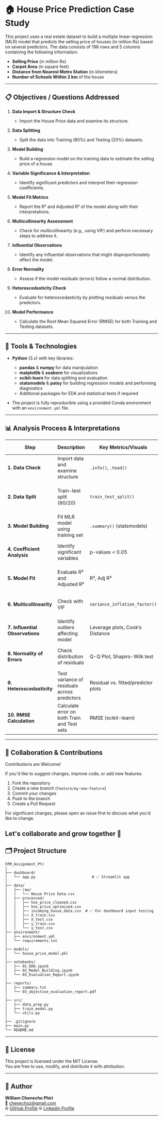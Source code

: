 # 🏠 House Price Prediction Case Study

This project uses a real estate dataset to build a multiple linear regression (MLR) model that predicts the selling price of houses (in million Rs) based on several predictors. The data consists of 198 rows and 5 columns containing the following information:
- **Selling Price** (in million Rs)
- **Carpet Area** (in square feet)
- **Distance from Nearest Metro Station** (in kilometers)
- **Number of Schools Within 2 km** of the house


---

## 📋 Objectives / Questions Addressed

1. **Data Import & Structure Check**  
   - Import the House Price data and examine its structure.

2. **Data Splitting**  
   - Split the data into Training (80%) and Testing (20%) datasets.

3. **Model Building**  
   - Build a regression model on the training data to estimate the selling price of a house.

4. **Variable Significance & Interpretation**  
   - Identify significant predictors and interpret their regression coefficients.

5. **Model Fit Metrics**  
   - Report the R² and Adjusted R² of the model along with their interpretations.

6. **Multicollinearity Assessment**  
   - Check for multicollinearity (e.g., using VIF) and perform necessary steps to address it.

7. **Influential Observations**  
   - Identify any influential observations that might disproportionately affect the model.

8. **Error Normality**  
   - Assess if the model residuals (errors) follow a normal distribution.

9. **Heteroscedasticity Check**  
   - Evaluate for heteroscedasticity by plotting residuals versus the predictors.

10. **Model Performance**  
    - Calculate the Root Mean Squared Error (RMSE) for both Training and Testing datasets.

---

## 🔧 Tools & Technologies

- **Python** (3.x) with key libraries:
  - **pandas** & **numpy** for data manipulation
  - **matplotlib** & **seaborn** for visualizations
  - **scikit-learn** for data splitting and evaluation
  - **statsmodels** & **patsy** for building regression models and performing diagnostics
  - Additional packages for EDA and statistical tests if required

- The project is fully reproducible using a provided Conda environment with an `environment.yml` file.
---
## 📊 Analysis Process & Interpretations

| **Step**                         | **Description**                                      | **Key Metrics/Visuals**                  | **Interpretation Notes**                                      |
|----------------------------------|------------------------------------------------------|-------------------------------------------|----------------------------------------------------------------|
| **1. Data Check**                | Import data and examine structure                    | `.info()`, `.head()`                      | Ensure correct data types and no missing values                |
| **2. Data Split**                | Train-test split (80/20)                             | `train_test_split()`                      | Prevent data leakage, ensure fair model evaluation             |
| **3. Model Building**            | Fit MLR model using training set                     | `.summary()` (statsmodels)                | Review model fit and statistical output                        |
| **4. Coefficient Analysis**      | Identify significant variables                       | p-values < 0.05                           | Only significant variables should be interpreted               |
| **5. Model Fit**                 | Evaluate R² and Adjusted R²                          | R², Adj R²                                | How much variance in selling price is explained                |
| **6. Multicollinearity**         | Check with VIF                                       | `variance_inflation_factor()`             | VIF > 5–10 suggests strong multicollinearity                   |
| **7. Influential Observations**  | Identify outliers affecting model                    | Leverage plots, Cook’s Distance           | Influential points may distort regression                     |
| **8. Normality of Errors**       | Check distribution of residuals                      | Q-Q Plot, Shapiro-Wilk test               | Model assumes residuals are normally distributed               |
| **9. Heteroscedasticity**        | Test variance of residuals across predictors         | Residual vs. fitted/predictor plots       | Look for "funnel" shape; should ideally be constant            |
| **10. RMSE Calculation**         | Calculate error on both Train and Test sets          | RMSE (scikit-learn)                       | Lower RMSE → better model accuracy and generalization          |

---
## 🤝 Collaboration & Contributions

Contributions are Welcome!

If you'd like to suggest changes, improve code, or add new features:

1. Fork the repository
2. Create a new branch (`feature/my-new-feature`)
3. Commit your changes
4. Push to the branch
5. Create a Pull Request

For significant changes, please open an issue first to discuss what you'd like to change.

Let's collaborate and grow together 🚀
---

## 🗂️ Project Structure

```plaintext
FPM_Assignment_PY/
│
├── dashboard/
│   └── app.py                          # ✅ Streamlit app
│
├── data/
│   ├── raw/
│   │   └── House Price Data.csv
│   ├── processed/
│   │   ├── hse_price_cleaned.csv
│   │   ├── hse_price_optimized.csv
│   │   ├── incoming_house_data.csv  # ✅ For dashboard input testing
│   │   ├── X_train.csv
│   │   ├── X_test.csv
│   │   ├── y_train.csv
│   │   └── y_test.csv    
├── environment/
│   ├── environment.yml
│   └── requirements.txt
│
├── models/
│   └── house_price_model.pkl
│
├── notebooks/
│   ├── 01_EDA.ipynb
│   ├── 02_Model_Building.ipynb
│   └── 03_Evaluation_Report.ipynb
│
├── reports/
│   ├── summary.txt
│   └── 03_objective_evaluation_report.pdf
│
├── src/
│   ├── data_prep.py
│   ├── train_model.py
│   └── utils.py
│
├── .gitignore
├── main.py
└── README.md

```
---
## 📜 License

This project is licensed under the MIT License.  
You are free to use, modify, and distribute it with attribution.

---
## 👤 Author

**William Chenecho Phiri**  
📧 [chenechoz@gmail.com](mailto:chenechoz@gmail.com)  
🌐 [GitHub Profile](https://github.com/kochezz) 
🌐 [Linkedin Profile](https://www.linkedin.com/in/william-phiri-866b8443/) 


---

